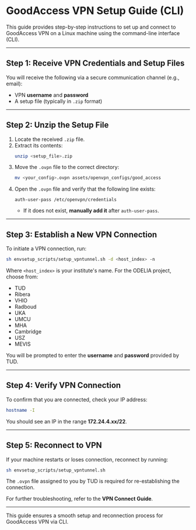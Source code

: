 # GoodAccess VPN Setup Guide (CLI)

This guide provides step-by-step instructions to set up and connect to GoodAccess VPN on a Linux machine using the command-line interface (CLI).

---

## Step 1: Receive VPN Credentials and Setup Files

You will receive the following via a secure communication channel (e.g., email):
- VPN **username** and **password**
- A setup file (typically in `.zip` format)

---

## Step 2: Unzip the Setup File

1. Locate the received `.zip` file.
2. Extract its contents:
   ```sh
   unzip <setup_file>.zip
   ```
3. Move the `.ovpn` file to the correct directory:
   ```sh
   mv <your_config>.ovpn assets/openvpn_configs/good_access
   ```
4. Open the `.ovpn` file and verify that the following line exists:
   ```
   auth-user-pass /etc/openvpn/credentials
   ```
   - If it does not exist, **manually add it** after `auth-user-pass`.

---

## Step 3: Establish a New VPN Connection

To initiate a VPN connection, run:
```sh
sh envsetup_scripts/setup_vpntunnel.sh -d <host_index> -n
```
Where `<host_index>` is your institute's name. For the ODELIA project, choose from:
- TUD
- Ribera
- VHIO
- Radboud
- UKA
- UMCU
- MHA
- Cambridge
- USZ
- MEVIS

You will be prompted to enter the **username** and **password** provided by TUD.

---

## Step 4: Verify VPN Connection

To confirm that you are connected, check your IP address:
```sh
hostname -I
```
You should see an IP in the range **172.24.4.xx/22**.

---

## Step 5: Reconnect to VPN

If your machine restarts or loses connection, reconnect by running:
```sh
sh envsetup_scripts/setup_vpntunnel.sh
```

The `.ovpn` file assigned to you by TUD is required for re-establishing the connection.

For further troubleshooting, refer to the **VPN Connect Guide**.

---

This guide ensures a smooth setup and reconnection process for GoodAccess VPN via CLI.